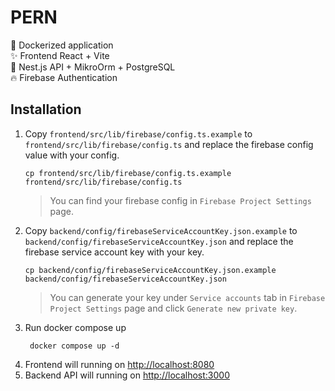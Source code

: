 # PERN

🚀 Dockerized application <br />
✨ Frontend React + Vite <br />
🦁 Nest.js API + MikroOrm + PostgreSQL <br />
🔥 Firebase Authentication

## Installation
1. Copy `frontend/src/lib/firebase/config.ts.example` to `frontend/src/lib/firebase/config.ts` and replace the firebase config value with your config.
    ```console
    cp frontend/src/lib/firebase/config.ts.example frontend/src/lib/firebase/config.ts
    ```
    > You can find your firebase config in `Firebase Project Settings` page.
2. Copy `backend/config/firebaseServiceAccountKey.json.example` to `backend/config/firebaseServiceAccountKey.json` and replace the firebase service account key with your key.
    ```console
    cp backend/config/firebaseServiceAccountKey.json.example backend/config/firebaseServiceAccountKey.json
    ```
    > You can generate your key under `Service accounts` tab in `Firebase Project Settings` page and click `Generate new private key`.
3. Run docker compose up
   ```console
    docker compose up -d
    ```
4. Frontend will running on [http://localhost:8080](http://localhost:8080)
5. Backend API will running on [http://localhost:3000](http://localhost:3000)

